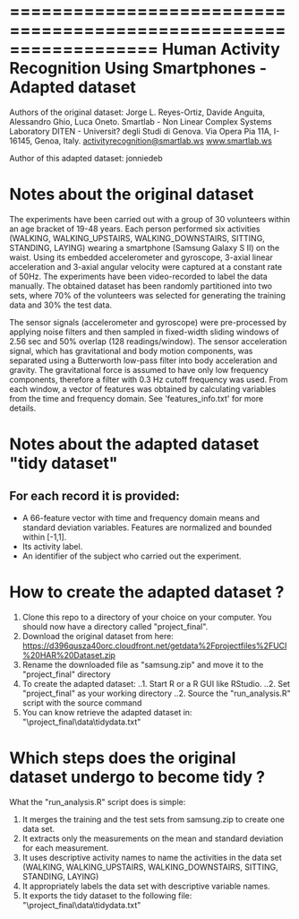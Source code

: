 ==================================================================
Human Activity Recognition Using Smartphones - Adapted dataset 
==================================================================
Authors of the original dataset:
Jorge L. Reyes-Ortiz, Davide Anguita, Alessandro Ghio, Luca Oneto.
Smartlab - Non Linear Complex Systems Laboratory
DITEN - Universit? degli Studi di Genova.
Via Opera Pia 11A, I-16145, Genoa, Italy.
activityrecognition@smartlab.ws
www.smartlab.ws

Author of this adapted dataset: jonniedeb

Notes about the original dataset
==================================================================

The experiments have been carried out with a group of 30 volunteers within an age bracket of 19-48 years. Each person performed six activities (WALKING, WALKING_UPSTAIRS, WALKING_DOWNSTAIRS, SITTING, STANDING, LAYING) wearing a smartphone (Samsung Galaxy S II) on the waist. Using its embedded accelerometer and gyroscope, 3-axial linear acceleration and 3-axial angular velocity were captured at a constant rate of 50Hz. The experiments have been video-recorded to label the data manually. The obtained dataset has been randomly partitioned into two sets, where 70% of the volunteers was selected for generating the training data and 30% the test data. 

The sensor signals (accelerometer and gyroscope) were pre-processed by applying noise filters and then sampled in fixed-width sliding windows of 2.56 sec and 50% overlap (128 readings/window). The sensor acceleration signal, which has gravitational and body motion components, was separated using a Butterworth low-pass filter into body acceleration and gravity. The gravitational force is assumed to have only low frequency components, therefore a filter with 0.3 Hz cutoff frequency was used. From each window, a vector of features was obtained by calculating variables from the time and frequency domain. See 'features_info.txt' for more details. 

Notes about the adapted dataset "tidy dataset"
==============================================

## For each record it is provided:

- A 66-feature vector with time and frequency domain means
and standard deviation variables. Features are normalized and bounded within [-1,1].
- Its activity label. 
- An identifier of the subject who carried out the experiment.

How to create the adapted dataset ?
==================================================

1. Clone this repo to a directory of your choice on your computer. You should now have a directory called "project_final".
2. Download the original dataset from here: https://d396qusza40orc.cloudfront.net/getdata%2Fprojectfiles%2FUCI%20HAR%20Dataset.zip
3. Rename the downloaded file as "samsung.zip" and move it to the "project_final" directory
4. To create the adapted dataset:
..1. Start R or a R GUI like RStudio.
..2. Set "project_final" as your working directory
..2. Source the "run_analysis.R" script with the source command
5. You can know retrieve the adapted dataset in: "\project_final\data\tidydata.txt"

Which steps does the original dataset undergo to become tidy ?
==============================================================

What the "run_analysis.R" script does is simple:
1. It merges the training and the test sets from samsung.zip to create one data set.
2. It extracts only the measurements on the mean and standard deviation for each measurement.
3. It uses descriptive activity names to name the activities in the data set (WALKING, WALKING_UPSTAIRS, WALKING_DOWNSTAIRS, SITTING, STANDING, LAYING)
4. It appropriately labels the data set with descriptive variable names.
5. It exports the tidy dataset to the following file: "\project_final\data\tidydata.txt"

